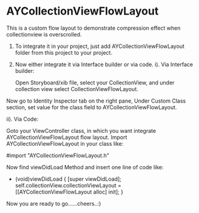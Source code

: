 # AYCollectionViewFlowLayout
This is a custom flow layout to demonstrate compression effect when collectionview is overscrolled.

1. To integrate it in your project, just add AYCollectionViewFlowLayout folder from this project to your project.

2. Now either integrate it via Interface builder or via code.
      i). Via Interface builder:
        
      Open Storyboard/xib file, select your CollectionView, and under collection view select CollectionViewFlowLayout.


    
Now go to Identity Inspector tab on the right pane, Under Custom Class section, set value for the class field to AYCollectionViewFlowLayout.

  ii). Via Code:
  
   Goto your ViewController class, in which you want integrate AYCollectionViewFlowLayout flow layout.
   Import AYCollectionViewFlowLayout in your class like:
   
   #import "AYCollectionViewFlowLayout.h"

   Now find viewDidLoad Method and insert one line of code like:
  
 - (void)viewDidLoad {
    [super viewDidLoad];
    self.collectionView.collectionViewLayout = [[AYCollectionViewFlowLayout alloc] init];
  }

Now you are ready to go......cheers..:)
